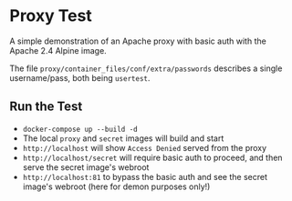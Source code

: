 # Proxy Test

A simple demonstration of an Apache proxy with basic auth with the Apache 2.4 Alpine image.

The file `proxy/container_files/conf/extra/passwords` describes a single username/pass, both being `usertest`.

## Run the Test

* `docker-compose up --build -d`
* The local `proxy` and `secret` images will build and start
* `http://localhost` will show `Access Denied` served from the proxy
* `http://localhost/secret` will require basic auth to proceed, and then serve the secret image's webroot
* `http://localhost:81` to bypass the basic auth and see the secret image's webroot (here for demon purposes only!)

